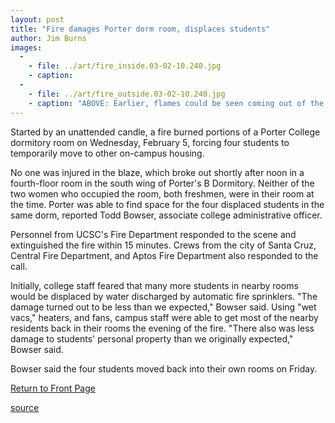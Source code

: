 ```yaml
---
layout: post
title: "Fire damages Porter dorm room, displaces students"
author: Jim Burns
images:
  -
    - file: ../art/fire_inside.03-02-10.240.jpg
    - caption: 
  -
    - file: ../art/fire_outside.03-02-10.240.jpg
    - caption: "ABOVE: Earlier, flames could be seen coming out of the fourth-floor dorm window (below red arrow). The first floor is below ground level. BELOW: The fire was contained to this room; most of the damage occurred in the corner with the bed. Photos: Jim Burns"
---
```


Started by an unattended candle, a fire burned portions of a Porter College dormitory room on Wednesday, February 5, forcing four students to temporarily move to other on-campus housing.

No one was injured in the blaze, which broke out shortly after noon in a fourth-floor room in the south wing of Porter's B Dormitory. Neither of the two women who occupied the room, both freshmen, were in their room at the time. Porter was able to find space for the four displaced students in the same dorm, reported Todd Bowser, associate college administrative officer.

Personnel from UCSC's Fire Department responded to the scene and extinguished the fire within 15 minutes. Crews from the city of Santa Cruz, Central Fire Department, and Aptos Fire Department also responded to the call.  
  
Initially, college staff feared that many more students in nearby rooms would be displaced by water discharged by automatic fire sprinklers. "The damage turned out to be less than we expected," Bowser said. Using "wet vacs," heaters, and fans, campus staff were able to get most of the nearby residents back in their rooms the evening of the fire. "There also was less damage to students' personal property than we originally expected," Bowser said.  
  
Bowser said the four students moved back into their own rooms on Friday.  


[Return to Front Page][1]

[1]: http://currents.ucsc.edu/

[source](http://www1.ucsc.edu/currents/02-03/02-10/fire.html "Permalink to fire")
